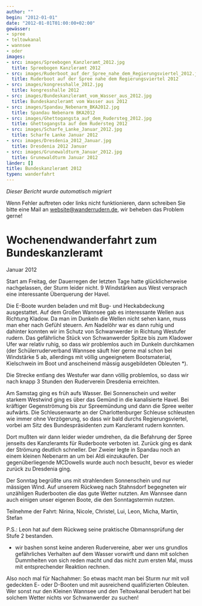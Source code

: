 ```yaml
---
author: ""
begin: "2012-01-01"
date: "2012-01-01T01:00:00+02:00"
gewässer:
- spree
- teltowkanal
- wannsee
- oder
images:
- src: images/Spreebogen_Kanzleramt_2012.jpg
  title: Spreebogen Kanzleramt 2012
- src: images/Ruderboot_auf_der_Spree_nahe_dem_Regierungsviertel_2012.jpg
  title: Ruderboot auf der Spree nahe dem Regierungsviertel 2012
- src: images/kongresshalle_2012.jpg
  title: kongresshalle 2012
- src: images/Bundeskanzleramt_vom_Wasser_aus_2012.jpg
  title: Bundeskanzleramt vom Wasser aus 2012
- src: images/Spandau_Nebenarm_BKA2012.jpg
  title: Spandau Nebenarm BKA2012
- src: images/Ghettogangsta_auf_dem_Rudersteg_2012.jpg
  title: Ghettogangsta auf dem Rudersteg 2012
- src: images/Scharfe_Lanke_Januar_2012.jpg
  title: Scharfe Lanke Januar 2012
- src: images/Dresdenia_2012_Januar.jpg
  title: Dresdenia 2012 Januar
- src: images/Grunewaldturm_Januar_2012.jpg
  title: Grunewaldturm Januar 2012
länder: []
title: Bundeskanzleramt 2012
typen: wanderfahrt
---
```



*Dieser Bericht wurde automatisch migriert*

Wenn Fehler auftreten oder links nicht funktionieren, dann schreiben Sie bitte eine Mail an website@wanderrudern.de, wir beheben das Problem gerne!



# Wochenendwanderfahrt zum Bundeskanzleramt


Januar 2012

Start am Freitag, der Dauerregen der letzten Tage hatte glücklicherweise nachgelassen, der Sturm leider nicht. 9 Windstärken aus West versprach eine interessante Überquerung der Havel.

Die E-Boote wurden beladen und mit Bug- und Heckabdeckung ausgestattet. Auf dem Großen Wannsee gab es interessante Wellen aus Richtung Kladow. Da man im Dunkeln die Wellen nicht sehen kann, muss man eher nach Gefühl steuern. Am Nadelöhr war es dann ruhig und dahinter konnten wir im Schutz von Schwanwerder in Richtung Westufer rudern. Das gefährliche Stück von Schwanwerder Spitze bis zum Kladower Ufer war relativ ruhig, so dass wir problemlos auch im Dunkeln durchkamen (der Schülerruderverband Wannsee säuft hier gerne mal schon bei Windstärke 5 ab, allerdings mit völlig ungeeignetem Bootsmaterial, Kielschwein im Boot und anscheinend mässig ausgebildeten Obleuten *).

Die Strecke entlang des Westufer war dann völlig problemlos, so dass wir nach knapp 3 Stunden den Ruderverein Dresdenia erreichten.

Am Samstag ging es früh aufs Wasser. Bei Sonnenschein und weiter starkem Westwind ging es über das Gemünd in die kanalisierte Havel. Bei kräftiger Gegenströmung bis zur Spreemündung und dann die Spree weiter aufwärts. Die Schleusenwarte an der Charlottenburger Schleuse schleusten wie immer ohne Verzögerung, so dass wir bald durchs Regierungsviertel, vorbei am Sitz des Bundespräsidenten zum Kanzleramt rudern konnten.

Dort mußten wir dann leider wieder umdrehen, da die Befahrung der Spree jenseits des Kanzleramts für Ruderboote verboten ist. Zurück ging es dank der Strömung deutlich schneller. Der Zweier legte in Spandau noch an einem kleinen Nebenarm an um bei Aldi einzukaufen. Der gegenüberliegende MCDowells wurde auch noch besucht, bevor es wieder zurück zu Dresdenia ging.

Der Sonntag begrüßte uns mit strahlendem Sonnenschein und nur mässigen Wind. Auf unserem Rückweg nach Stahnsdorf begegneten wir unzähligen Ruderbooten die das gute Wetter nutzten. Am Wannsee dann auch einigen unser eigenen Boote, die den Sonntagstermin nutzten.

Teilnehme der Fahrt: Nirina, Nicole, Christel, Lui, Leon, Micha, Martin, Stefan

P.S.: Leon hat auf dem Rückweg seine praktische Obmannsprüfung der Stufe 2 bestanden.

* wir bashen sonst keine anderen Rudervereine, aber wer uns grundlos gefährliches Verhalten auf dem Wasser vorwirft und dann mit solchen Dummheiten von sich reden macht und das nicht zum ersten Mal, muss mit entsprechender Reaktion rechnen.

Also noch mal für Nachahmer: So etwas macht man bei Sturm nur mit voll gedeckten E- oder D-Booten und mit ausreichend qualifizierten Obleuten. Wer sonst nur den Kleinen Wannsee und den Teltowkanal berudert hat bei solchem Wetter nichts vor Schwanwerder zu suchen!
